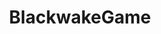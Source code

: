 ---
title: BlackwakeGame
crosslinks:
- livven
- clans
- nononono
- OutOfTheLoop
- proceduralgeneration
- GhostRecon
- sailing
- AskHistorians
- ultrawidemasterrace
- todayilearned
- gaming
---